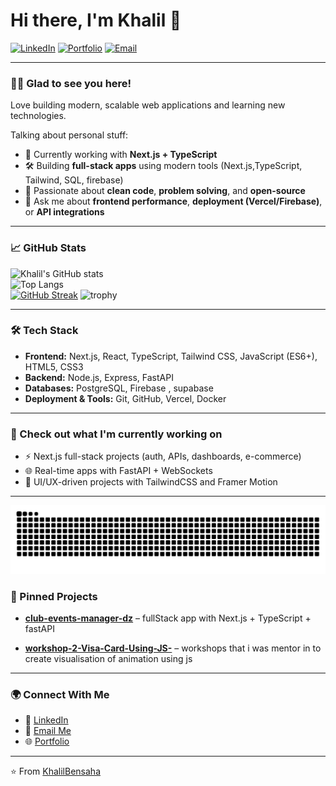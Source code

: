 
# Hi there, I'm Khalil 👋

[![LinkedIn](https://img.shields.io/badge/LinkedIn-0A66C2?style=for-the-badge&logo=linkedin&logoColor=white)](https://www.linkedin.com/in/bensaha-khalil-a463412a4/)
[![Portfolio](https://img.shields.io/badge/Portfolio-000?style=for-the-badge&logo=vercel&logoColor=white)](https://khalil-bensaha.vercel.app/)
[![Email](https://img.shields.io/badge/Email-D14836?style=for-the-badge&logo=gmail&logoColor=white)](mailto:khalilwadjih1@gmail.com)

---

### 👨‍💻 Glad to see you here!
Love building modern, scalable web applications and learning new technologies.  

Talking about personal stuff:
- 🌱 Currently working with **Next.js + TypeScript**  
- 🛠 Building **full-stack apps** using modern tools (Next.js,TypeScript, Tailwind, SQL, firebase)  
- 🚀 Passionate about **clean code**, **problem solving**, and **open-source**  
- 💬 Ask me about **frontend performance**, **deployment (Vercel/Firebase)**, or **API integrations**  

---

### 📈 GitHub Stats
![Khalil's GitHub stats](https://github-readme-stats.vercel.app/api?username=KhalilBensaha&show_icons=true&theme=radical)  
![Top Langs](https://github-readme-stats.vercel.app/api/top-langs/?username=KhalilBensaha&layout=compact&theme=radical)  
[![GitHub Streak](https://github-readme-streak-stats-gilt-delta.vercel.app?user=KhalilBensaha&theme=radical&border_radius=4)](https://git.io/streak-stats)
![trophy](https://github-profile-trophy.vercel.app/?username=KhalilBensaha&theme=radical&margin-w=15&margin-h=15)


---

### 🛠️ Tech Stack
- **Frontend:** Next.js, React, TypeScript, Tailwind CSS, JavaScript (ES6+), HTML5, CSS3  
- **Backend:** Node.js, Express, FastAPI  
- **Databases:** PostgreSQL, Firebase , supabase
- **Deployment & Tools:** Git, GitHub, Vercel, Docker 

---

### 📌 Check out what I'm currently working on
- ⚡ Next.js full-stack projects (auth, APIs, dashboards, e-commerce)  
- 🌐 Real-time apps with FastAPI + WebSockets  
- 🎨 UI/UX-driven projects with TailwindCSS and Framer Motion 

---
![Snake animation](https://github.com/KhalilBensaha/KhalilBensaha/blob/output/github-contribution-grid-snake.svg)


### 📂 Pinned Projects
- [**club-events-manager-dz**](https://github.com/KhalilBensaha/club-events-manager-dz) – fullStack app with Next.js + TypeScript + fastAPI

- [**workshop-2-Visa-Card-Using-JS-**](https://github.com/KhalilBensaha/workshop-2-Visa-Card-Using-JS-) – workshops that i was mentor in to create visualisation of animation using js

---

### 🌍 Connect With Me
- 💼 [LinkedIn](https://www.linkedin.com/in/bensaha-khalil-a463412a4/)  
- 📧 [Email Me](mailto:khalilwadjih1@gmail.com)  
- 🌐 [Portfolio](https://khalil-bensaha.vercel.app/)  

---

⭐️ From [KhalilBensaha](https://github.com/KhalilBensaha)
